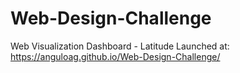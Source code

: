# Web-Design-Challenge

Web Visualization Dashboard - Latitude
Launched at: https://anguloag.github.io/Web-Design-Challenge/
